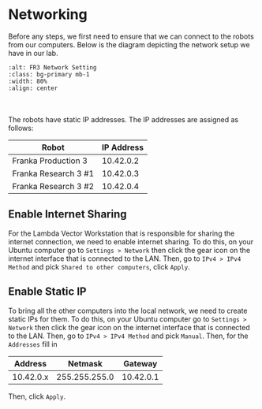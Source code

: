 # Networking

Before any steps, we first need to ensure that we can connect to the robots from our computers. Below is the diagram depicting the network setup we have in our lab.

```{image} ../imgs/fr3_setup.png
:alt: FR3 Network Setting
:class: bg-primary mb-1
:width: 80%
:align: center
```

<div style="height: 20px;"></div>

The robots have static IP addresses. The IP addresses are assigned as follows:

|        Robot         | IP Address |
| -------------------- | ---------- |
| Franka Production 3  | 10.42.0.2  |
| Franka Research 3 #1 | 10.42.0.3  |
| Franka Research 3 #2 | 10.42.0.4  |

## Enable Internet Sharing

For the Lambda Vector Workstation that is responsible for sharing the internet connection, we need to enable internet sharing. To do this, on your Ubuntu computer go to `Settings > Network` then click the gear icon on the internet interface that is connected to the LAN. Then, go to `IPv4 > IPv4 Method` and pick `Shared to other computers`, click `Apply`.

## Enable Static IP

To bring all the other computers into the local network, we need to create static IPs for them. To do this, on your Ubuntu computer go to `Settings > Network` then click the gear icon on the internet interface that is connected to the LAN. Then, go to `IPv4 > IPv4 Method` and pick `Manual`. Then, for the `Addresses` fill in

| Address | Netmask | Gateway |
| ------- | ------- | ------- |
| 10.42.0.x | 255.255.255.0 | 10.42.0.1 |

Then, click `Apply`.

